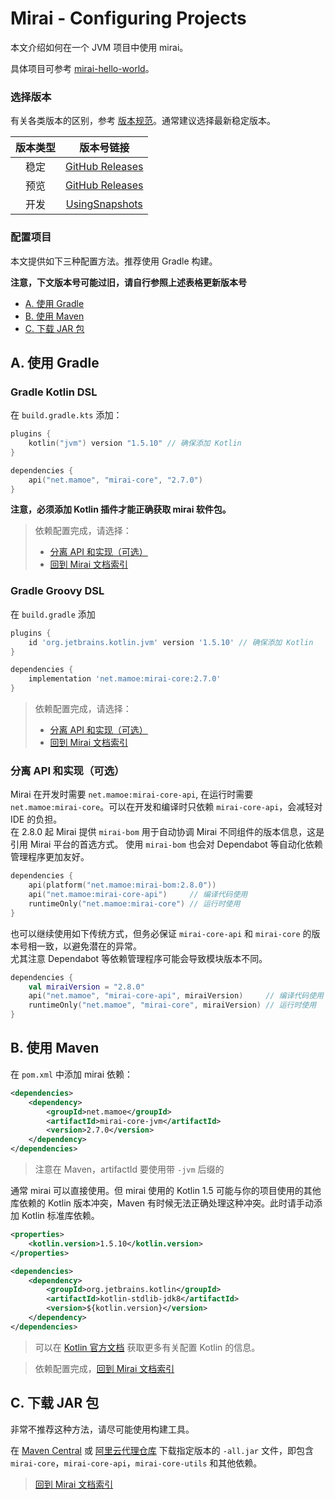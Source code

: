 # Mirai - Configuring Projects

本文介绍如何在一个 JVM 项目中使用 mirai。

具体项目可参考 [mirai-hello-world](https://github.com/project-mirai/mirai-hello-world)。

### 选择版本

有关各类版本的区别，参考 [版本规范](Evolution.md#版本规范)。通常建议选择最新稳定版本。

[Maven Central Version]: https://img.shields.io/maven-central/v/net.mamoe/mirai-core-api.svg?label=Maven%20Central
[Maven Central]: https://search.maven.org/search?q=net.mamoe%20mirai
[GitHub Releases]: https://github.com/mamoe/mirai/releases/latest
[GR all]: https://github.com/mamoe/mirai/releases/

| 版本类型 |              版本号链接              |
|:------:|:-----------------------------------:|
|  稳定   |          [GitHub Releases]          |
|  预览   |     [GitHub Releases][GR all]       |
|  开发   | [UsingSnapshots](UsingSnapshots.md) |

### 配置项目

本文提供如下三种配置方法。推荐使用 Gradle 构建。

**注意，下文版本号可能过旧，请自行参照上述表格更新版本号**

- [A. 使用 Gradle](#a-使用-gradle)
- [B. 使用 Maven](#b-使用-maven)
- [C. 下载 JAR 包](#c-下载-jar-包)


## A. 使用 Gradle

### Gradle Kotlin DSL

在 `build.gradle.kts` 添加：

```kotlin
plugins {
    kotlin("jvm") version "1.5.10" // 确保添加 Kotlin
}

dependencies {
    api("net.mamoe", "mirai-core", "2.7.0")
}
```

**注意，必须添加 Kotlin 插件才能正确获取 mirai 软件包。**

> 依赖配置完成，请选择：
> - [分离 API 和实现（可选）](#分离-api-和实现可选)
> - [回到 Mirai 文档索引](README.md#jvm-平台-mirai-开发)

### Gradle Groovy DSL

在 `build.gradle` 添加

```groovy
plugins {
    id 'org.jetbrains.kotlin.jvm' version '1.5.10' // 确保添加 Kotlin
}

dependencies {
    implementation 'net.mamoe:mirai-core:2.7.0'
}
```

> 依赖配置完成，请选择：
> - [分离 API 和实现（可选）](#分离-api-和实现可选)
> - [回到 Mirai 文档索引](README.md#jvm-平台-mirai-开发)

### 分离 API 和实现（可选）

Mirai 在开发时需要 `net.mamoe:mirai-core-api`, 在运行时需要 `net.mamoe:mirai-core`。可以在开发和编译时只依赖 `mirai-core-api`，会减轻对 IDE 的负担。  
在 2.8.0 起 Mirai 提供 `mirai-bom` 用于自动协调 Mirai 不同组件的版本信息，这是引用 Mirai 平台的首选方式。
使用 `mirai-bom` 也会对 Dependabot 等自动化依赖管理程序更加友好。
```kotlin
dependencies {
    api(platform("net.mamoe:mirai-bom:2.8.0"))
    api("net.mamoe:mirai-core-api")     // 编译代码使用
    runtimeOnly("net.mamoe:mirai-core") // 运行时使用
}
```
也可以继续使用如下传统方式，但务必保证 `mirai-core-api` 和 `mirai-core` 的版本号相一致，以避免潜在的异常。  
尤其注意 Dependabot 等依赖管理程序可能会导致模块版本不同。
```kotlin
dependencies {
    val miraiVersion = "2.8.0"
    api("net.mamoe", "mirai-core-api", miraiVersion)     // 编译代码使用
    runtimeOnly("net.mamoe", "mirai-core", miraiVersion) // 运行时使用
}
```

## B. 使用 Maven

在 `pom.xml` 中添加 mirai 依赖：

```xml
<dependencies>
    <dependency>
        <groupId>net.mamoe</groupId>
        <artifactId>mirai-core-jvm</artifactId>
        <version>2.7.0</version> 
    </dependency>
</dependencies>
```

> 注意在 Maven，artifactId 要使用带 `-jvm` 后缀的


通常 mirai 可以直接使用。但 mirai 使用的 Kotlin 1.5 可能与你的项目使用的其他库依赖的 Kotlin 版本冲突，Maven 有时候无法正确处理这种冲突。此时请手动添加 Kotlin 标准库依赖。

```xml
<properties>
    <kotlin.version>1.5.10</kotlin.version>
</properties>
```
```xml
<dependencies>
    <dependency>
        <groupId>org.jetbrains.kotlin</groupId>
        <artifactId>kotlin-stdlib-jdk8</artifactId>
        <version>${kotlin.version}</version>
    </dependency>
</dependencies>
```

> 可以在 [Kotlin 官方文档](https://www.kotlincn.net/docs/reference/using-maven.html) 获取更多有关配置 Kotlin 的信息。


> 依赖配置完成，[回到 Mirai 文档索引](README.md#jvm-平台-mirai-开发)

## C. 下载 JAR 包

非常不推荐这种方法，请尽可能使用构建工具。

在 [Maven Central](https://repo.maven.apache.org/maven2/net/mamoe/mirai-core-all/) 或 [阿里云代理仓库](https://maven.aliyun.com/repository/public/net/mamoe/mirai-core-all/) 下载指定版本的 `-all.jar` 文件，即包含 `mirai-core`，`mirai-core-api`，`mirai-core-utils` 和其他依赖。

> [回到 Mirai 文档索引](README.md#jvm-平台-mirai-开发)
